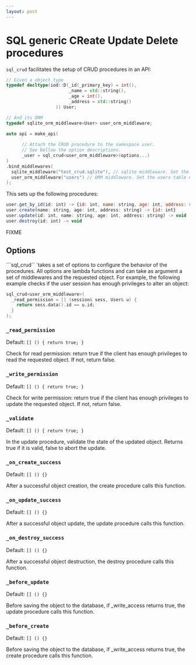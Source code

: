 ```yaml
---
layout: post
---
```


SQL generic CReate Update Delete procedures
===========================

```sql_crud``` facilitates the setup of CRUD procedures in an API:

```c++
// Given a object type
typedef decltype(iod::D(_id(_primary_key) = int(),
                        _name = std::string(),
                        _age = int(),
                        _address = std::string()
                   )) User;

// And its ORM
typedef sqlite_orm_middleware<User> user_orm_middleware;

auto api = make_api(
    
      // Attach the CRUD procedure to the namespace user.
      // See bellow the option descriptions.
      _user = sql_crud<user_orm_middleware>(options...)
)
.bind_middlewares(
  sqlite_middleware("test_crud.sqlite"), // sqlite middleware. Set the db filepath.
  user_orm_middleware("users") // ORM middleware. Set the users table name.
);
```

This sets up the following procedures:

```javascript
user.get_by_id(id: int) -> {id: int, name: string, age: int, address: string}
user.create(name: string, age: int, address: string) -> {id: int}
user.update(id: int, name: string, age: int, address: string) -> void
user.destroy(id: int) -> void
```

FIXME

## Options

```sql_crud`` `takes a set of options to configure the behavior of the
procedures. All options are lambda functions and can take as argument
a set of middlewares and the requested object. For example, the
following example checks if the user session has enough privileges to
alter an object:

```c++
sql_crud<user_orm_middleware>(
  _read_permission = [] (session& sess, User& u) { 
    return sess.data().id == u.id; 
  }
);
```

### ```_read_permission```

Default: ```[] () { return true; }```

Check for read permission: return true if the client has enough
privileges to read the requested object. If not, return false.

### ```_write_permission```

Default: ```[] () { return true; }```

Check for write permission: return true if the client has enough
privileges to update the requested object. If not, return false.

### ```_validate```

Default: ```[] () { return true; }```

In the update procedure, validate the state of the updated object. 
Returns true if it is valid, false to abort the update.

### ```_on_create_success```

Default: ```[] () {}```

After a successful object creation, the create procedure calls this
function.

### ```_on_update_success```

Default: ```[] () {}```

After a successful object update, the update procedure calls this
function.

### ```_on_destroy_success```

Default: ```[] () {}```

After a successful object destruction, the destroy procedure calls this
function.

### ```_before_update```

Default: ```[] () {}```

Before saving the object to the database, if _write_access returns
true, the update procedure calls this function.

### ```_before_create```

Default: ```[] () {}```

Before saving the object to the database, if _write_access returns
true, the create procedure calls this function.

